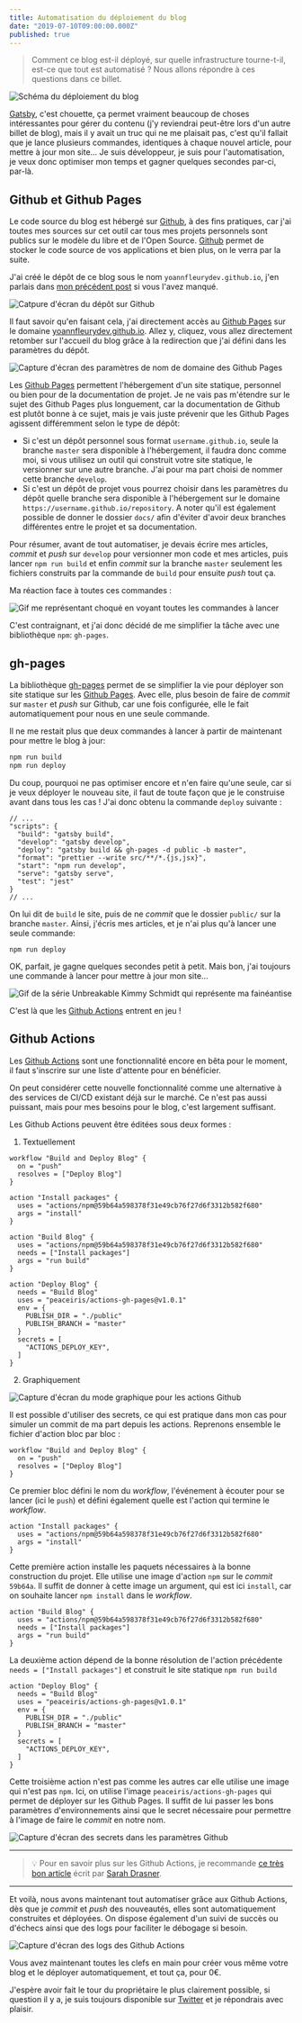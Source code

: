 ```yaml
---
title: Automatisation du déploiement du blog
date: "2019-07-10T09:00:00.000Z"
published: true
---
```


> Comment ce blog est-il déployé, sur quelle infrastructure tourne-t-il, est-ce
> que tout est automatisé ? Nous allons répondre à ces questions dans ce billet.

![Schéma du déploiement du blog](./blog-deployment.png)

[Gatsby], c'est chouette, ça permet vraiment beaucoup de choses intéressantes
pour gérer du contenu (j'y reviendrai peut-être lors d'un autre billet de blog),
mais il y avait un truc qui ne me plaisait pas, c'est qu'il fallait que je lance
plusieurs commandes, identiques à chaque nouvel article, pour mettre à jour mon
site... Je suis développeur, je suis pour l'automatisation, je veux donc
optimiser mon temps et gagner quelques secondes par-ci, par-là.

## Github et Github Pages

Le code source du blog est hébergé sur [Github], à des fins pratiques, car j'ai
toutes mes sources sur cet outil car tous mes projets personnels sont publics
sur le modèle du libre et de l'Open Source. [Github] permet de stocker le code
source de vos applications et bien plus, on le verra par la suite.

J'ai créé le dépôt de ce blog sous le nom `yoannfleurydev.github.io`, j'en
parlais dans [mon précédent post](../mise-en-place-de-ce-blog) si vous l'avez
manqué.

![Catpure d'écran du dépôt sur Github](./repository-name.jpg)

Il faut savoir qu'en faisant cela, j'ai directement accès au [Github Pages] sur
le domaine [yoannfleurydev.github.io](https://yoannfleurydev.github.io). Allez
y, cliquez, vous allez directement retomber sur l'accueil du blog grâce à la
redirection que j'ai défini dans les paramètres du dépôt.

![Capture d'écran des paramètres de nom de domaine des Github Pages](./repository-settings-domain.png)

Les [Github Pages] permettent l'hébergement d'un site statique, personnel ou
bien pour de la documentation de projet. Je ne vais pas m'étendre sur le sujet
des Github Pages plus longuement, car la documentation de Github est plutôt
bonne à ce sujet, mais je vais juste prévenir que les Github Pages agissent
différemment selon le type de dépôt:

- Si c'est un dépôt personnel sous format `username.github.io`, seule la branche
  `master` sera disponible à l'hébergement, il faudra donc comme moi, si vous
  utilisez un outil qui construit votre site statique, le versionner sur une
  autre branche. J'ai pour ma part choisi de nommer cette branche `develop`.
- Si c'est un dépôt de projet vous pourrez choisir dans les paramètres du dépôt
  quelle branche sera disponible à l'hébergement sur le domaine
  `https://username.github.io/repository`. A noter qu'il est également possible
  de donner le dossier `docs/` afin d'éviter d'avoir deux branches différentes
  entre le projet et sa documentation.

Pour résumer, avant de tout automatiser, je devais écrire mes articles, _commit_
et _push_ sur `develop` pour versionner mon code et mes articles, puis lancer
`npm run build` et enfin _commit_ sur la branche `master` seulement les fichiers
construits par la commande de `build` pour ensuite _push_ tout ça.

Ma réaction face à toutes ces commandes :

![Gif me représentant choqué en voyant toutes les commandes à lancer](./choque.gif)

C'est contraignant, et j'ai donc décidé de me simplifier la tâche avec une
bibliothèque `npm`: `gh-pages`.

## gh-pages

La bibliothèque [gh-pages] permet de se simplifier la vie pour déployer son site
statique sur les [Github Pages]. Avec elle, plus besoin de faire de _commit_ sur
`master` et _push_ sur Github, car une fois configurée, elle le fait
automatiquement pour nous en une seule commande.

Il ne me restait plus que deux commandes à lancer à partir de maintenant pour
mettre le blog à jour:

```sh
npm run build
npm run deploy
```

Du coup, pourquoi ne pas optimiser encore et n'en faire qu'une seule, car si je
veux déployer le nouveau site, il faut de toute façon que je le construise
avant dans tous les cas ! J'ai donc obtenu la commande `deploy` suivante :

```json{5}
// ...
"scripts": {
  "build": "gatsby build",
  "develop": "gatsby develop",
  "deploy": "gatsby build && gh-pages -d public -b master",
  "format": "prettier --write src/**/*.{js,jsx}",
  "start": "npm run develop",
  "serve": "gatsby serve",
  "test": "jest"
}
// ...
```

On lui dit de `build` le site, puis de ne _commit_ que le dossier `public/` sur
la branche `master`. Ainsi, j'écris mes articles, et je n'ai plus qu'à lancer
une seule commande:

```sh{1}
npm run deploy
```

OK, parfait, je gagne quelques secondes petit à petit. Mais bon, j'ai toujours
une commande à lancer pour mettre à jour mon site...

![Gif de la série Unbreakable Kimmy Schmidt qui représente ma fainéantise](https://media.giphy.com/media/FdmPbRxNRGNvq/giphy.gif)

C'est là que les [Github Actions] entrent en jeu !

## Github Actions

Les [Github Actions] sont une fonctionnalité encore en bêta pour le moment, il
faut s'inscrire sur une liste d'attente pour en bénéficier.

On peut considérer cette nouvelle fonctionnalité comme une alternative à des
services de CI/CD existant déjà sur le marché. Ce n'est pas aussi puissant, mais
pour mes besoins pour le blog, c'est largement suffisant.

Les Github Actions peuvent être éditées sous deux formes :

1. Textuellement

```workflow
workflow "Build and Deploy Blog" {
  on = "push"
  resolves = ["Deploy Blog"]
}

action "Install packages" {
  uses = "actions/npm@59b64a598378f31e49cb76f27d6f3312b582f680"
  args = "install"
}

action "Build Blog" {
  uses = "actions/npm@59b64a598378f31e49cb76f27d6f3312b582f680"
  needs = ["Install packages"]
  args = "run build"
}

action "Deploy Blog" {
  needs = "Build Blog"
  uses = "peaceiris/actions-gh-pages@v1.0.1"
  env = {
    PUBLISH_DIR = "./public"
    PUBLISH_BRANCH = "master"
  }
  secrets = [
    "ACTIONS_DEPLOY_KEY",
  ]
}
```

2. Graphiquement

![Capture d'écran du mode graphique pour les actions Github](./github-actions-graphical-editor.jpg)

Il est possible d'utiliser des secrets, ce qui est pratique dans mon cas pour
simuler un commit de ma part depuis les actions. Reprenons ensemble le fichier
d'action bloc par bloc :

```workflow
workflow "Build and Deploy Blog" {
  on = "push"
  resolves = ["Deploy Blog"]
}
```

Ce premier bloc défini le nom du _workflow_, l'événement à écouter pour se
lancer (ici le `push`) et défini également quelle est l'action qui termine le
_workflow_.

```workflow
action "Install packages" {
  uses = "actions/npm@59b64a598378f31e49cb76f27d6f3312b582f680"
  args = "install"
}
```

Cette première action installe les paquets nécessaires à la bonne construction
du projet. Elle utilise une image d'action `npm` sur le _commit_ `59b64a`. Il
suffit de donner à cette image un argument, qui est ici `install`, car on
souhaite lancer `npm install` dans le _workflow_.

```workflow
action "Build Blog" {
  uses = "actions/npm@59b64a598378f31e49cb76f27d6f3312b582f680"
  needs = ["Install packages"]
  args = "run build"
}
```

La deuxième action dépend de la bonne résolution de l'action précédente
`needs = ["Install packages"]` et construit le site statique `npm run build`

```workflow
action "Deploy Blog" {
  needs = "Build Blog"
  uses = "peaceiris/actions-gh-pages@v1.0.1"
  env = {
    PUBLISH_DIR = "./public"
    PUBLISH_BRANCH = "master"
  }
  secrets = [
    "ACTIONS_DEPLOY_KEY",
  ]
}
```

Cette troisième action n'est pas comme les autres car elle utilise une image
qui n'est pas `npm`. Ici, on utilise l'image `peaceiris/actions-gh-pages` qui
permet de déployer sur les Github Pages. Il suffit de lui passer les bons
paramètres d'environnements ainsi que le secret nécessaire pour permettre à
l'image de faire le _commit_ en notre nom.

![Capture d'écran des secrets dans les paramètres Github](./github-settings-secrets.jpg)

---

> 💡 Pour en savoir plus sur les Github Actions, je recommande
> [ce très bon article](https://css-tricks.com/introducing-github-actions/)
> écrit par [Sarah Drasner](https://twitter.com/sarah_edo).

---

Et voilà, nous avons maintenant tout automatiser grâce aux Github Actions, dès
que je _commit_ et _push_ des nouveautés, elles sont automatiquement construites
et déployées. On dispose également d'un suivi de succès ou d'échecs ainsi que
des logs pour faciliter le débogage si besoin.

![Capture d'écran des logs des Github Actions](./github-actions-log.jpg)

Vous avez maintenant toutes les clefs en main pour créer vous même votre blog
et le déployer automatiquement, et tout ça, pour 0€.

J'espère avoir fait le tour du propriétaire le plus clairement possible, si
question il y a, je suis toujours disponible sur
[Twitter](https://twitter.com/yoannfleurydev) et je répondrais avec plaisir.

[gatsby]: https://www.gatsbyjs.org/
[github]: https://github.com
[github actions]: https://github.com/features/actions
[github pages]: https://pages.github.com/
[gh-pages]: https://www.npmjs.com/package/gh-pages
